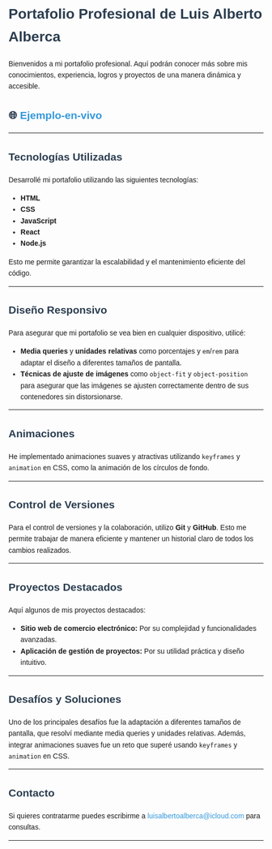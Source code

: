 # Portafolio Profesional de Luis Alberto Alberca

Bienvenidos a mi portafolio profesional. Aquí podrán conocer más sobre mis conocimientos, experiencia, logros y proyectos de una manera dinámica y accesible.

## 🌐 [Ejemplo-en-vivo](https://luisalbertoalberca.github.io/DevLuisAlberca/)

---

## Tecnologías Utilizadas

Desarrollé mi portafolio utilizando las siguientes tecnologías:

- **HTML**
- **CSS**
- **JavaScript**
- **React**
- **Node.js**

Esto me permite garantizar la escalabilidad y el mantenimiento eficiente del código.

---

## Diseño Responsivo

Para asegurar que mi portafolio se vea bien en cualquier dispositivo, utilicé:

- **Media queries** y **unidades relativas** como porcentajes y `em`/`rem` para adaptar el diseño a diferentes tamaños de pantalla.
- **Técnicas de ajuste de imágenes** como `object-fit` y `object-position` para asegurar que las imágenes se ajusten correctamente dentro de sus contenedores sin distorsionarse.

---

## Animaciones

He implementado animaciones suaves y atractivas utilizando `keyframes` y `animation` en CSS, como la animación de los círculos de fondo.

---

## Control de Versiones

Para el control de versiones y la colaboración, utilizo **Git** y **GitHub**. Esto me permite trabajar de manera eficiente y mantener un historial claro de todos los cambios realizados.

---

## Proyectos Destacados

Aquí algunos de mis proyectos destacados:

- **Sitio web de comercio electrónico:** Por su complejidad y funcionalidades avanzadas.
- **Aplicación de gestión de proyectos:** Por su utilidad práctica y diseño intuitivo.

---

## Desafíos y Soluciones

Uno de los principales desafíos fue la adaptación a diferentes tamaños de pantalla, que resolví mediante media queries y unidades relativas. Además, integrar animaciones suaves fue un reto que superé usando `keyframes` y `animation` en CSS.

---

## Contacto

Si quieres contratarme puedes escribirme a [luisalbertoalberca@icloud.com](mailto:luisalbertoalberca@icloud.com) para consultas.

---

<style>
  h1, h2, h3, h4, h5, h6 {
    color: #2c3e50;
  }
  body {
    font-family: 'Arial', sans-serif;
    line-height: 1.6;
  }
  a {
    color: #3498db;
    text-decoration: none;
  }
  a:hover {
    text-decoration: underline;
  }
</style>
